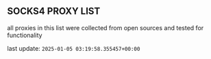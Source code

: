 ## SOCKS4 PROXY LIST

all proxies in this list were collected from open sources and tested for functionality

last update: `2025-01-05 03:19:58.355457+00:00`